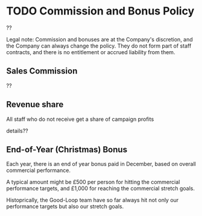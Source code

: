 
# TODO Commission and Bonus Policy

??

Legal note: Commission and bonuses are at the Company's discretion, and the Company can always change the policy. They do not form part
of staff contracts, and there is no entitlement or accrued liability from them.

## Sales Commission

??

## Revenue share

All staff who do not receive get a share of campaign profits

details??

## End-of-Year (Christmas) Bonus

Each year, there is an end of year bonus paid in December, based on overall commercial performance.

A typical amount might be £500 per person for hitting the commercial performance targets, and £1,000 for reaching the commercial stretch goals.

Histoprically, the Good-Loop team have so far always hit not only our performance targets but also our stretch goals.
